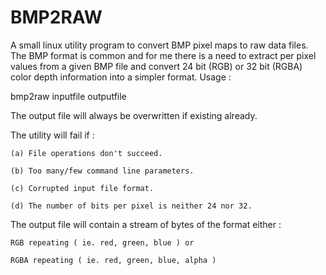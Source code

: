 # BMP2RAW
A small linux utility program to convert BMP pixel maps to raw data files.
The BMP format is common and for me there is a need to extract per pixel values 
from a given BMP file and convert 24 bit (RGB) or 32 bit (RGBA) color depth
information into a simpler format. Usage :

bmp2raw inputfile outputfile

The output file will always be overwritten if existing already.

The utility will fail if : 

    (a) File operations don't succeed.

    (b) Too many/few command line parameters.

    (c) Corrupted input file format.

    (d) The number of bits per pixel is neither 24 nor 32.

The output file will contain a stream of bytes of the format either : 

    RGB repeating ( ie. red, green, blue ) or 

    RGBA repeating ( ie. red, green, blue, alpha )
